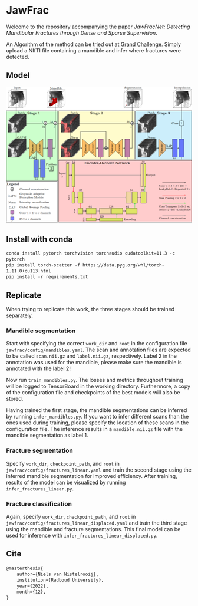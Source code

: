 # JawFrac

Welcome to the repository accompanying the paper *JawFracNet: Detecting Mandibular Fractures through Dense and Sparse Supervision*.

An Algorithm of the method can be tried out at [Grand Challenge](https://grand-challenge.org/algorithms/jaw-frac-net/). Simply upload a NIfTI file containing a mandible and infer where fractures were detected.

## Model

![Model](docs/model.png)


## Install with conda

```
conda install pytorch torchvision torchaudio cudatoolkit=11.3 -c pytorch
pip install torch-scatter -f https://data.pyg.org/whl/torch-1.11.0+cu113.html
pip install -r requirements.txt
```

## Replicate

When trying to replicate this work, the three stages should be trained separately.

### Mandible segmentation

Start with specifying the correct `work_dir` and `root` in the configuration file `jawfrac/config/mandibles.yaml`. The scan and annotation files are expected to be called `scan.nii.gz` and `label.nii.gz`, respectively. Label 2 in the annotation was used for the mandible, please make sure the mandible is annotated with the label 2!

Now run `train_mandibles.py`. The losses and metrics throughout training will be logged to TensorBoard in the working directory. Furthermore, a copy of the configuration file and checkpoints of the best models will also be stored.

Having trained the first stage, the mandible segmentations can be inferred by running `infer_mandibles.py`. If you want to infer different scans than the ones used during training, please specify the location of these scans in the configuration file. The inference results in a `mandible.nii.gz` file with the mandible segmentation as label 1.

### Fracture segmentation

Specify `work_dir`, `checkpoint_path`, and `root` in `jawfrac/config/fractures_linear.yaml` and train the second stage using the inferred mandible segmentation for improved efficiency. After training, results of the model can be visualized by running `infer_fractures_linear.py`.

### Fracture classification

Again, specify `work_dir`, `checkpoint_path`, and `root` in `jawfrac/config/fractures_linear_displaced.yaml` and train the third stage using the mandible and fracture segmentations. This final model can be used for inference with `infer_fractures_linear_displaced.py`.



## Cite

```
@masterthesis{
    author={Niels van Nistelrooij},
    institution={Radboud University},
    year={2022},
    month={12},
}
```
